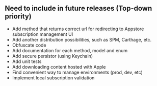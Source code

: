 ## Need to include in future releases (Top-down priority)

* Add method that returns correct url for redirecting to Appstore subscription management UI
* Add another distribution possibilities, such as SPM, Carthage, etc.
* Obfuscate code
* Add documentation for each method, model and enum
* Add secure persistor (using Keychain)
* Add unit tests
* Add downloading content hosted with Apple
* Find convenient way to manage environments (prod, dev, etc)
* Implement local subscription validation
